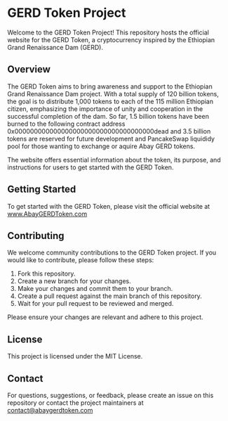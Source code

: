 # GERD Token Project

Welcome to the GERD Token Project! This repository hosts the official website for the GERD Token, a cryptocurrency inspired by the Ethiopian Grand Renaissance Dam (GERD).

## Overview

The GERD Token aims to bring awareness and support to the Ethiopian Grand Renaissance Dam project. With a total supply of 120 billion tokens, the goal is to distribute 1,000 tokens to each of the 115 million Ethiopian citizen, emphasizing the importance of unity and cooperation in the successful completion of the dam. So far, 1.5 billion tokens have been burned to the following contract address 0x000000000000000000000000000000000000dead and 3.5 billion tokens are reserved for future development and PancakeSwap liquididy pool for those wanting to exchange or aquire Abay GERD tokens. 

The website offers essential information about the token, its purpose, and instructions for users to get started with the GERD Token.

## Getting Started

To get started with the GERD Token, please visit the official website at www.AbayGERDToken.com

## Contributing

We welcome community contributions to the GERD Token project. If you would like to contribute, please follow these steps:

1. Fork this repository.
2. Create a new branch for your changes.
3. Make your changes and commit them to your branch.
4. Create a pull request against the main branch of this repository.
5. Wait for your pull request to be reviewed and merged.

Please ensure your changes are relevant and adhere to this project.

## License

This project is licensed under the MIT License.

## Contact

For questions, suggestions, or feedback, please create an issue on this repository or contact the project maintainers at contact@abaygerdtoken.com

